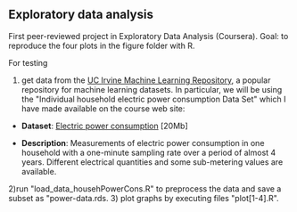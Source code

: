 ## Exploratory data analysis

First peer-reviewed project in Exploratory Data Analysis (Coursera).
Goal: to reproduce the four plots in the figure folder with R.

For testing
1) get data from 
the <a href="http://archive.ics.uci.edu/ml/">UC Irvine Machine
Learning Repository</a>, a popular repository for machine learning
datasets. In particular, we will be using the "Individual household
electric power consumption Data Set" which I have made available on
the course web site:

* <b>Dataset</b>: <a href="https://d396qusza40orc.cloudfront.net/exdata%2Fdata%2Fhousehold_power_consumption.zip">Electric power consumption</a> [20Mb]

* <b>Description</b>: Measurements of electric power consumption in
one household with a one-minute sampling rate over a period of almost
4 years. Different electrical quantities and some sub-metering values
are available.

2)run "load_data_househPowerCons.R" to preprocess the data and save a subset as "power-data.rds.
3) plot graphs by executing files "plot[1-4].R".